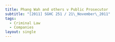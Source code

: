 ```yaml
---
title: Phang Wah and others v Public Prosecutor
subtitle: "[2011] SGHC 251 / 21\_November\_2011"
tags:
  - Criminal Law
  - Companies
layout: single
---
```


